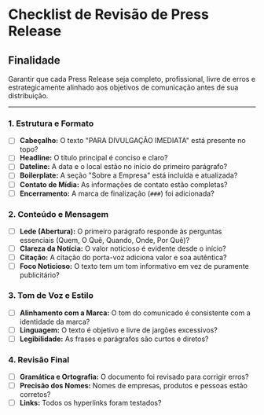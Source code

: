 # Checklist de Revisão de Press Release

## Finalidade

Garantir que cada Press Release seja completo, profissional, livre de erros e estrategicamente alinhado aos objetivos de comunicação antes de sua distribuição.

---

### 1. Estrutura e Formato
- [ ] **Cabeçalho:** O texto "PARA DIVULGAÇÃO IMEDIATA" está presente no topo?
- [ ] **Headline:** O título principal é conciso e claro?
- [ ] **Dateline:** A data e o local estão no início do primeiro parágrafo?
- [ ] **Boilerplate:** A seção "Sobre a Empresa" está incluída e atualizada?
- [ ] **Contato de Mídia:** As informações de contato estão completas?
- [ ] **Encerramento:** A marca de finalização (`###`) foi adicionada?

### 2. Conteúdo e Mensagem
- [ ] **Lede (Abertura):** O primeiro parágrafo responde às perguntas essenciais (Quem, O Quê, Quando, Onde, Por Quê)?
- [ ] **Clareza da Notícia:** O valor noticioso é evidente desde o início?
- [ ] **Citação:** A citação do porta-voz adiciona valor e soa autêntica?
- [ ] **Foco Noticioso:** O texto tem um tom informativo em vez de puramente publicitário?

### 3. Tom de Voz e Estilo
- [ ] **Alinhamento com a Marca:** O tom do comunicado é consistente com a identidade da marca?
- [ ] **Linguagem:** O texto é objetivo e livre de jargões excessivos?
- [ ] **Legibilidade:** As frases e parágrafos são curtos e diretos?

### 4. Revisão Final
- [ ] **Gramática e Ortografia:** O documento foi revisado para corrigir erros?
- [ ] **Precisão dos Nomes:** Nomes de empresas, produtos e pessoas estão corretos?
- [ ] **Links:** Todos os hyperlinks foram testados?